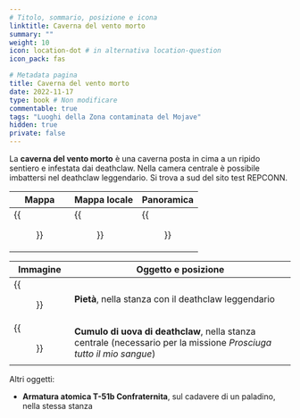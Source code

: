 ```yaml
---
# Titolo, sommario, posizione e icona
linktitle: Caverna del vento morto
summary: ""
weight: 10
icon: location-dot # in alternativa location-question
icon_pack: fas

# Metadata pagina
title: Caverna del vento morto
date: 2022-11-17
type: book # Non modificare
commentable: true
tags: "Luoghi della Zona contaminata del Mojave"
hidden: true
private: false
---
```


<div class="fnv">

La **caverna del vento morto** è una caverna posta in cima a un ripido sentiero e infestata dai deathclaw. Nella camera centrale è possibile imbattersi nel deathclaw leggendario. Si trova a sud del sito test REPCONN.

| Mappa | Mappa locale | Panoramica |
| ----- | ------------ | ---------- |
|  {{<figure src="fnv/Dead_Wind_Cavern_loc.webp">}}     |  {{<figure src="fnv/Dead_Wind_Cavern_local_map.webp">}}            | {{<figure src="fnv/Fallout_New_Vegas_Dead_Wind_Cavern.webp">}}           | 

| Immagine | Oggetto e posizione |
| -------- | ------------------- |
|   {{<figure src="fnv/Dead_Wind_Cavern_interior.webp">}}       |   **Pietà**, nella stanza con il deathclaw leggendario                  |
|  {{<figure src="fnv/Pile_of_deathclaw_eggs_DWC_Bleed_Me_Dry.webp">}}        |     **Cumulo di uova di deathclaw**, nella stanza centrale (necessario per la missione _Prosciuga tutto il mio sangue_)                |

Altri oggetti:
- **Armatura atomica T-51b Confraternita**, sul cadavere di un paladino, nella stessa stanza

</div>

